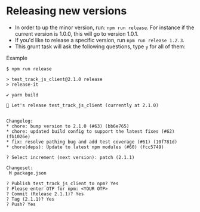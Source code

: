 # Releasing new versions

- In order to up the minor version, run: `npm run release`. For instance if the current version is 1.0.0, this will go to version 1.0.1.
- If you'd like to release a specific version, run `npm run release 1.2.3`.
- This grunt task will ask the following questions, type `y` for all of them:

Example

```
$ npm run release

> test_track_js_client@2.1.0 release
> release-it

✔ yarn build

🚀 Let's release test_track_js_client (currently at 2.1.0)


Changelog:
* chore: bump version to 2.1.0 (#63) (bb6e765)
* chore: updated build config to support the latest fixes (#62) (fb1026e)
* fix: resolve pathing bug and add test coverage (#61) (10f781d)
* chore(deps): Update to latest npm modules (#60) (fcc5749)

? Select increment (next version): patch (2.1.1)

Changeset:
 M package.json

? Publish test_track_js_client to npm? Yes
? Please enter OTP for npm: <YOUR OTP>
? Commit (Release 2.1.1)? Yes
? Tag (2.1.1)? Yes
? Push? Yes
```
